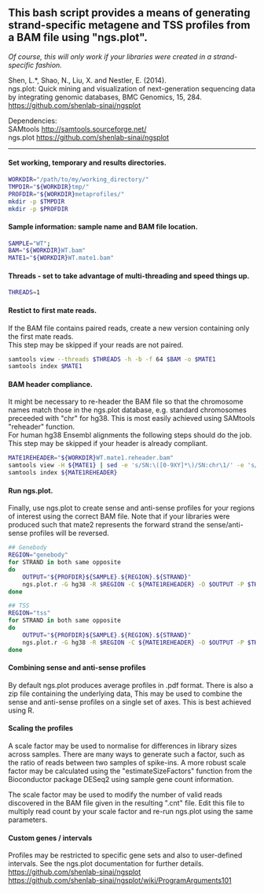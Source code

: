## This bash script provides a means of generating strand-specific metagene and TSS profiles from a BAM file using "ngs.plot".

*Of course, this will only work if your libraries were created in a strand-specific fashion.*

Shen, L.*, Shao, N., Liu, X. and Nestler, E. (2014).<br>
ngs.plot: Quick mining and visualization of next-generation sequencing data by integrating genomic databases, BMC Genomics, 15, 284.<br>
https://github.com/shenlab-sinai/ngsplot<br>

Dependencies:<br>
SAMtools     http://samtools.sourceforge.net/<br>
ngs.plot     https://github.com/shenlab-sinai/ngsplot<br>

---


#### Set working, temporary and results directories.
```bash
WORKDIR="/path/to/my/working_directory/"
TMPDIR="${WORKDIR}tmp/"
PROFDIR="${WORKDIR}metaprofiles/"
mkdir -p $TMPDIR
mkdir -p $PROFDIR
```


#### Sample information: sample name and BAM file location.
```bash
SAMPLE="WT";
BAM="${WORKDIR}WT.bam"
MATE1="${WORKDIR}WT.mate1.bam"
```


#### Threads - set to take advantage of multi-threading and speed things up.
```bash
THREADS=1
```

#### Restict to first mate reads.
If the BAM file contains paired reads, create a new version containing only the first mate reads.<br>
This step may be skipped if your reads are not paired.<br>
```bash
samtools view --threads $THREADS -h -b -f 64 $BAM -o $MATE1
samtools index $MATE1
```


#### BAM header compliance.
It might be necessary to re-header the BAM file so that the chromosome names match those in the ngs.plot database, e.g. standard chromosomes preceeded with "chr" for hg38.  This is most easily achieved using SAMtools "reheader" function.<br>
For human hg38 Ensembl alignments the following steps should do the job.<br>
This step may be skipped if your header is already compliant.<br>
```bash
MATE1REHEADER="${WORKDIR}WT.mate1.reheader.bam"
samtools view -H ${MATE1} | sed -e 's/SN:\([0-9XY]*\)/SN:chr\1/' -e 's/SN:MT/SN:chrM/' | samtools reheader - ${MATE1} > ${MATE1REHEADER}
samtools index ${MATE1REHEADER}
```


#### Run ngs.plot.
Finally, use ngs.plot to create sense and anti-sense profiles for your regions of interest using the correct BAM file.
Note that if your libraries were produced such that mate2 represents the forward strand the sense/anti-sense profiles will be reversed.
```bash
## Genebody
REGION="genebody"
for STRAND in both same opposite
do
    OUTPUT="${PROFDIR}${SAMPLE}.${REGION}.${STRAND}"
    ngs.plot.r -G hg38 -R $REGION -C ${MATE1REHEADER} -O $OUTPUT -P $THREADS -SS $STRAND -SE 1 -L 5000 -F chipseq -D ensembl
done

## TSS
REGION="tss"
for STRAND in both same opposite
do
    OUTPUT="${PROFDIR}${SAMPLE}.${REGION}.${STRAND}"
    ngs.plot.r -G hg38 -R $REGION -C ${MATE1REHEADER} -O $OUTPUT -P $THREADS -SS $STRAND -SE 1 -L 5000 -F chipseq -D ensembl
done
```


#### Combining sense and anti-sense profiles
By default ngs.plot produces average profiles in .pdf format.  There is also a zip file containing the underlying data,  This may be used to combine the sense and anti-sense profiles on a single set of axes.  This is best achieved using R.


#### Scaling the profiles
A scale factor may be used to normalise for differences in library sizes across samples.  There are many ways to generate such a factor, such as the ratio of reads between two samples of spike-ins.  A more robust scale factor may be calculated using the "estimateSizeFactors" function from the Bioconductor package DESeq2 using sample gene count information.<br>

The scale factor may be used to modify the number of valid reads discovered in the BAM file given in the resulting ".cnt" file.  Edit this file to multiply read count by your scale factor and re-run ngs.plot using the same parameters.


#### Custom genes / intervals
Profiles may be restricted to specific gene sets and also to user-defined intervals.  See the ngs.plot documentation for further details.<br>
https://github.com/shenlab-sinai/ngsplot<br>
https://github.com/shenlab-sinai/ngsplot/wiki/ProgramArguments101<br>
